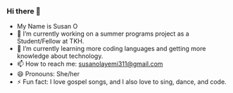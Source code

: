 ### Hi there 👋

- My Name is Susan O
- 🔭 I’m currently working on a summer programs project as a Student/Fellow at TKH.
- 🌱 I’m currently learning more coding languages and getting more knowledge about technology.
- 📫 How to reach me: susanolayemi311@gmail.com
- 😄 Pronouns: She/her
- ⚡ Fun fact: I love gospel songs, and I also love to sing, dance, and code.

